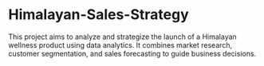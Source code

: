 # Himalayan-Sales-Strategy
This project aims to analyze and strategize the launch of a Himalayan wellness product using data analytics. It combines market research, customer segmentation, and sales forecasting to guide business decisions.
